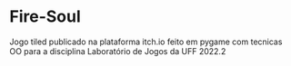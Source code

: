 # Fire-Soul
Jogo tiled publicado na plataforma itch.io feito em pygame com tecnicas OO para a disciplina Laboratório de Jogos da UFF 2022.2
